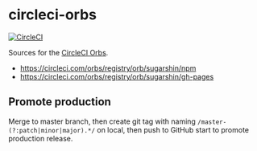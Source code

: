 # circleci-orbs

[![CircleCI](https://circleci.com/gh/sugarshin/circleci-orbs.svg?style=svg&circle-token=458b463470dc380b3dee27c6f8f2264d2a5122bb)](https://circleci.com/gh/sugarshin/circleci-orbs)

Sources for the [CircleCI Orbs](https://circleci.com/orbs/).

- https://circleci.com/orbs/registry/orb/sugarshin/npm
- https://circleci.com/orbs/registry/orb/sugarshin/gh-pages

## Promote production

Merge to master branch, then create git tag with naming `/master-(?:patch|minor|major).*/` on local, then push to GitHub start to promote production release.
